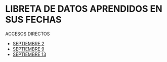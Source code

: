 # LIBRETA DE DATOS APRENDIDOS EN SUS FECHAS
ACCESOS DIRECTOS


- [SEPTIEMBRE 2](Septiembre_2/septiembre_2.md)
- [SEPTIEMBRE 9](Septiembre_9/septiembre_9.md)
- [SEPTIEMBRE 13](Septiembre_13/septiembre_13.md)
